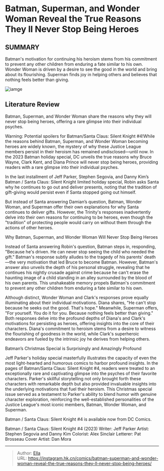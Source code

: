 # Batman, Superman, and Wonder Woman Reveal the True Reasons They ll Never Stop Being Heroes


## SUMMARY 



  Batman&#39;s motivation for continuing his heroism stems from his commitment to prevent any other children from enduring a fate similar to his own.   Wonder Woman is driven by a desire to see the good in the world and bring about its flourishing.   Superman finds joy in helping others and believes that nothing feels better than giving.  

![iamge](https://static1.srcdn.com/wordpress/wp-content/uploads/2023/08/dc-trinity-batman-superman-wonder-woman.jpg)

## Literature Review

Batman, Superman, and Wonder Woman share the reasons why they will never stop being heroes, offering a rare glimpse into their individual psyches.




Warning: Potential spoilers for Batman/Santa Claus: Silent Knight #4!While the reasons behind Batman, Superman, and Wonder Woman becoming heroes are widely known, the mystery of why these Justice League members persist in their heroism has remained undisclosed—until now. In the 2023 Batman holiday special, DC unveils the true reasons why Bruce Wayne, Clark Kent, and Diana Prince will never stop being heroes, providing readers with a rare glimpse into their individual psyches.




In the last installment of Jeff Parker, Stephen Segovia, and Danny Kim’s Batman / Santa Claus: Silent Knight limited holiday special, Robin asks Santa why he continues to go out and deliver presents, noting that the tradition of gift-giving would persist even if Santa stopped going out himself.

          

But instead of Santa answering Damian’s question, Batman, Wonder Woman, and Superman offer their own explanations for why Santa continues to deliver gifts. However, the Trinity&#39;s responses inadvertently delve into their own reasons for continuing to be heroes, even though the &#34;tradition&#34; of protecting people would carry on without them through the actions of other heroes.


 Why Batman, Superman, and Wonder Woman Will Never Stop Being Heroes 
          




Instead of Santa answering Robin&#39;s question, Batman steps in, responding, &#34;Because he&#39;s driven. He can never stop seeing the child who needed the gift.&#34; Batman&#39;s response subtly alludes to the tragedy of his parents&#39; death—the very motivation that led Bruce to become Batman. However, Batman&#39;s answer also unveils the depth of his personal struggle, revealing that he continues his nightly crusade against crime because he can&#39;t erase the haunting image of a child standing in an alley surrounded by the blood of his own parents. This unshakeable memory propels Batman&#39;s commitment to prevent any other children from enduring a fate similar to his own.

Although distinct, Wonder Woman and Clark&#39;s responses prove equally illuminating about their individual motivations. Diana shares, &#34;He can&#39;t stop because he seeks out the good. That&#39;s hope.&#34; Meanwhile, Superman offers, &#34;For yourself. You do it for you. Because nothing feels better than giving.&#34; Both responses delve into the profound depths of Diana&#39;s and Clark&#39;s motivations for persisting as heroes, offering insights into the core of their characters. Diana&#39;s commitment to heroism stems from a desire to witness the flourishing of goodness in the world, while Clark&#39;s superheroic endeavors are fueled by the intrinsic joy he derives from helping others.






 Batman’s Christmas Special is Surprisingly and Amazingly Profound 


          

Jeff Parker&#39;s holiday special masterfully illustrates the capacity of even the most light-hearted and humorous comics to harbor profound insights. In the pages of Batman/Santa Claus: Silent Knight #4, readers were treated to an exceptionally rare and captivating glimpse into the psyches of their favorite characters. Parker&#39;s skillful storytelling not only brought forth these characters with remarkable depth but also provided invaluable insights into the underlying motivations that fuel their heroism. This Christmas special issue served as a testament to Parker&#39;s ability to blend humor with genuine character exploration, reinforcing the well-established personalities of the Justice League&#39;s most iconic members, Batman, Wonder Woman, and Superman.




Batman / Santa Claus: Silent Knight #4 is available now from DC Comics.

 Batman / Santa Claus: Silent Knight #4 (2023)                  Writer: Jeff Parker   Artist: Stephen Segovia and Danny Kim   Colorist: Alex Sinclair   Letterer: Pat Brosseau   Cover Artist: Dan Mora      




---

> Author: [Ella](https://instagram.hk.cn/)  
> URL: https://instagram.hk.cn/comics/batman-superman-and-wonder-woman-reveal-the-true-reasons-they-ll-never-stop-being-heroes/  

